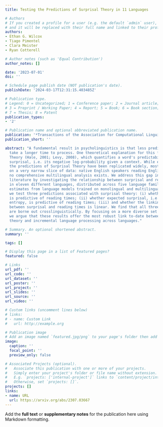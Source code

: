 ```yaml
---
title: Testing the Predictions of Surprisal Theory in 11 Languages

# Authors
# If you created a profile for a user (e.g. the default `admin` user), write the username (folder name) here
# and it will be replaced with their full name and linked to their profile.
authors:
- Ethan G. Wilcox
- Tiago Pimentel
- Clara Meister
- Ryan Cotterell

# Author notes (such as 'Equal Contribution')
author_notes: []

date: '2023-07-01'
doi: ''

# Schedule page publish date (NOT publication's date).
publishDate: '2024-03-17T12:31:15.403485Z'

# Publication type.
# Legend: 0 = Uncategorized; 1 = Conference paper; 2 = Journal article;
# 3 = Preprint / Working Paper; 4 = Report; 5 = Book; 6 = Book section;
# 7 = Thesis; 8 = Patent
publication_types:
- '2'

# Publication name and optional abbreviated publication name.
publication: '*Transactions of the Association for Computational Linguistics*'
publication_short: ''

abstract: "A fundamental result in psycholinguistics is that less predictable words
  take a longer time to process. One theoretical explanation for this finding is Surprisal
  Theory (Hale, 2001; Levy, 2008), which quantifies a word's predictability as its
  surprisal, i.e. its negative log-probability given a context. While evidence supporting
  the predictions of Surprisal Theory have been replicated widely, most have focused
  on a very narrow slice of data: native English speakers reading English texts. Indeed,
  no comprehensive multilingual analysis exists. We address this gap in the current
  literature by investigating the relationship between surprisal and reading times
  in eleven different languages, distributed across five language families. Deriving
  estimates from language models trained on monolingual and multilingual corpora,
  we test three predictions associated with surprisal theory: (i) whether surprisal
  is predictive of reading times; (ii) whether expected surprisal, i.e. contextual
  entropy, is predictive of reading times; (iii) and whether the linking function
  between surprisal and reading times is linear. We find that all three predictions
  are borne out crosslinguistically. By focusing on a more diverse set of languages,
  we argue that these results offer the most robust link to-date between information
  theory and incremental language processing across languages."

# Summary. An optional shortened abstract.
summary: ''

tags: []

# Display this page in a list of Featured pages?
featured: false

# Links
url_pdf: ''
url_code: ''
url_dataset: ''
url_poster: ''
url_project: ''
url_slides: ''
url_source: ''
url_video: ''

# Custom links (uncomment lines below)
# links:
# - name: Custom Link
#   url: http://example.org

# Publication image
# Add an image named `featured.jpg/png` to your page's folder then add a caption below.
image:
  caption: ''
  focal_point: ''
  preview_only: false

# Associated Projects (optional).
#   Associate this publication with one or more of your projects.
#   Simply enter your project's folder or file name without extension.
#   E.g. `projects: ['internal-project']` links to `content/project/internal-project/index.md`.
#   Otherwise, set `projects: []`.
projects: []
links:
- name: URL
  url: https://arxiv.org/abs/2307.03667
---
```


Add the **full text** or **supplementary notes** for the publication here using Markdown formatting.

